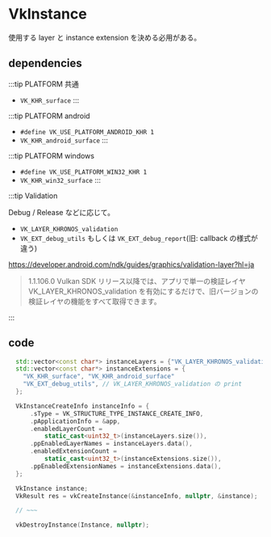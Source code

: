 # VkInstance

使用する layer と instance extension を決める必用がある。

## dependencies

:::tip PLATFORM 共通
- `VK_KHR_surface`
:::

:::tip PLATFORM android
- `#define VK_USE_PLATFORM_ANDROID_KHR 1`
- `VK_KHR_android_surface`
:::

:::tip PLATFORM windows
- `#define VK_USE_PLATFORM_WIN32_KHR 1`
- `VK_KHR_win32_surface`
:::

:::tip Validation

Debug / Release などに応じて。

- `VK_LAYER_KHRONOS_validation`
- `VK_EXT_debug_utils` もしくは `VK_EXT_debug_report`(旧: callback の様式が違う)

https://developer.android.com/ndk/guides/graphics/validation-layer?hl=ja

> 1.1.106.0 Vulkan SDK リリース以降では、アプリで単一の検証レイヤ VK_LAYER_KHRONOS_validation を有効にするだけで、旧バージョンの検証レイヤの機能をすべて取得できます。

:::

## code

```cpp
  std::vector<const char*> instanceLayers = {"VK_LAYER_KHRONOS_validation"};
  std::vector<const char*> instanceExtensions = {
    "VK_KHR_surface", "VK_KHR_android_surface"
    "VK_EXT_debug_utils", // VK_LAYER_KHRONOS_validation の print
  };

  VkInstanceCreateInfo instanceInfo = {
      .sType = VK_STRUCTURE_TYPE_INSTANCE_CREATE_INFO,
      .pApplicationInfo = &app,
      .enabledLayerCount =
          static_cast<uint32_t>(instanceLayers.size()),
      .ppEnabledLayerNames = instanceLayers.data(),
      .enabledExtensionCount =
          static_cast<uint32_t>(instanceExtensions.size()),
      .ppEnabledExtensionNames = instanceExtensions.data(),
  };

  VkInstance instance;
  VkResult res = vkCreateInstance(&instanceInfo, nullptr, &instance);

  // ~~~

  vkDestroyInstance(Instance, nullptr);
```
